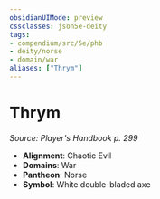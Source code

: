 ```yaml
---
obsidianUIMode: preview
cssclasses: json5e-deity
tags:
- compendium/src/5e/phb
- deity/norse
- domain/war
aliases: ["Thrym"]
---
```

# Thrym
*Source: Player's Handbook p. 299* 

- **Alignment**: Chaotic Evil
- **Domains**: War
- **Pantheon**: Norse
- **Symbol**: White double-bladed axe